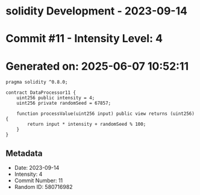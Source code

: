 ﻿# solidity Development - 2023-09-14
# Commit #11 - Intensity Level: 4
# Generated on: 2025-06-07 10:52:11
```solidity
pragma solidity ^0.8.0;

contract DataProcessor11 {
    uint256 public intensity = 4;
    uint256 private randomSeed = 67857;

    function processValue(uint256 input) public view returns (uint256) {
        return input * intensity + randomSeed % 100;
    }
}
```
## Metadata
- Date: 2023-09-14
- Intensity: 4
- Commit Number: 11
- Random ID: 580716982
